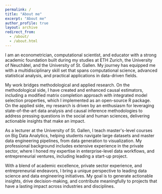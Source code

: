 ```yaml
---
permalink: /
title: "About me"
excerpt: "About me"
author_profile: true
layout: archive
redirect_from: 
  - /about/
  - /about.html
---
```


I am an econometrician, computational scientist, and educator with a strong academic foundation built during my studies at ETH Zurich, the University of Neuchâtel, and the University of St. Gallen. My journey has equipped me with a multidisciplinary skill set that spans computational science, advanced statistical analysis, and practical applications in data-driven fields.

My work bridges methodological and applied research. On the methodological side, I have created and enhanced causal estimators, including a modified matrix completion approach with integrated model selection properties, which I implemented as an open-source R package. On the applied side, my research is driven by an enthusiasm for leveraging state-of-the-art data analysis and causal inference methodologies to address pressing questions in the social and human sciences, delivering actionable insights that make an impact.

As a lecturer at the University of St. Gallen, I teach master's-level courses on Big Data Analytics, helping students navigate large datasets and master data engineering pipelines, from data generation to visualization. My professional background includes extensive experience in the private sector, where I honed my expertise in enterprise-level data workflows, and entrepreneurial ventures, including leading a start-up project.

With a blend of academic excellence, private sector experience, and entrepreneurial endeavors, I bring a unique perspective to leading data science and data engineering initiatives. My goal is to generate actionable insights, drive decision-making, and contribute meaningfully to projects that have a lasting impact across industries and disciplines.
